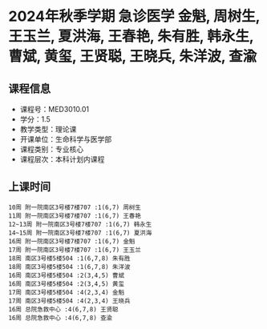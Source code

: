 # 2024年秋季学期 急诊医学 金魁, 周树生, 王玉兰, 夏洪海, 王春艳, 朱有胜, 韩永生, 曹斌, 黄玺, 王贤聪, 王晓兵, 朱洋波, 查渝






## 课程信息

- 课程号：MED3010.01
- 学分：1.5
- 教学类型：理论课
- 开课单位：生命科学与医学部
- 课程类别：专业核心
- 课程层次：本科计划内课程

## 上课时间

```
10周 附一院南区3号楼7楼707 :1(6,7) 周树生
11周 附一院南区3号楼7楼707 :1(6,7) 王春艳
12~13周 附一院南区3号楼7楼707 :1(6,7) 韩永生
14~15周 附一院南区3号楼7楼707 :1(6,7) 夏洪海
16周 附一院南区3号楼7楼707 :1(6,7) 金魁
17周 附一院南区3号楼7楼707 :1(6,7) 王玉兰
18周 南区3号楼5楼504 :1(6,7,8) 朱有胜
18周 南区3号楼5楼504 :1(6,7,8) 朱洋波
16周 南区3号楼5楼504 :2(3,4,5) 曹斌
16周 南区3号楼5楼504 :2(3,4,5) 黄玺
17周 南区3号楼5楼504 :4(2,3,4) 金魁
17周 南区3号楼5楼504 :4(2,3,4) 王晓兵
16周 总院急救中心 :4(6,7,8) 王贤聪
16周 总院急救中心 :4(6,7,8) 查渝
```

